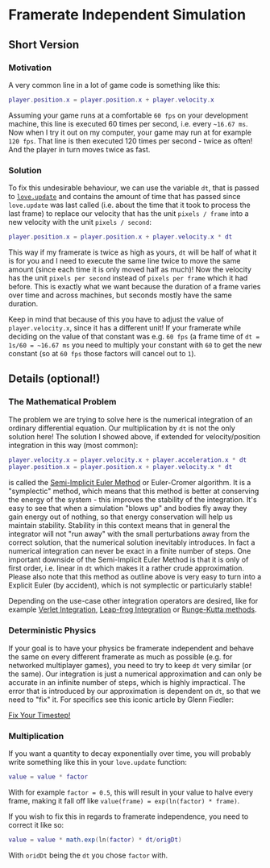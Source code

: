 # Framerate Independent Simulation
## Short Version
### Motivation
A very common line in a lot of game code is something like this:
```lua
player.position.x = player.position.x + player.velocity.x
```
Assuming your game runs at a comfortable `60 fps` on your development machine, this line is executed 60 times per second, i.e. every `~16.67 ms`. Now when I try it out on my computer, your game may run at for example `120 fps`. That line is then executed 120 times per second - twice as often! And the player in turn moves twice as fast.

### Solution
To fix this undesirable behaviour, we can use the variable `dt`, that is passed to [`love.update`](https://love2d.org/wiki/love.update) and contains the amount of time that has passed since `love.update` was last called (i.e. about the time that it took to process the last frame) to replace our velocity that has the unit `pixels / frame` into a new velocity with the unit `pixels / second`:
```lua
player.position.x = player.position.x + player.velocity.x * dt
```
This way if my framerate is twice as high as yours, `dt` will be half of what it is for you and I need to execute the same line twice to move the same amount (since each time it is only moved half as much)! Now the velocity has the unit `pixels per second` instead of `pixels per frame` which it had before. This is exactly what we want because the duration of a frame varies over time and across machines, but seconds mostly have the same duration.

Keep in mind that because of this you have to adjust the value of `player.velocity.x`, since it has a different unit! If your framerate while deciding on the value of that constant was e.g. `60 fps` (a frame time of `dt = 1s/60 = ~16.67 ms` you need to multiply your constant with `60` to get the new constant (so at `60 fps` those factors will cancel out to `1`).

## Details (optional!)
### The Mathematical Problem
The problem we are trying to solve here is the numerical integration of an ordinary differential equation. Our multiplication by `dt` is not the only solution here! The solution I showed above, if extended for velocity/position integration in this way (most common):

```lua
player.velocity.x = player.velocity.x + player.acceleration.x * dt
player.position.x = player.position.x + player.velocity.x * dt
```

is called the [Semi-Implicit Euler Method](https://en.wikipedia.org/wiki/Semi-implicit_Euler_method) or Euler-Cromer algorithm. It is a "symplectic" method, which means that this method is better at conserving the energy of the system - this improves the stability of the integration. It's easy to see that when a simulation "blows up" and bodies fly away they gain energy out of nothing, so that energy conservation will help us maintain stability. Stability in this context means that in general the integrator will not "run away" with the small perturbations away from the correct solution, that the numerical solution inevitably introduces. In fact a numerical integration can never be exact in a finite number of steps. One important downside of the Semi-Implicit Euler Method is that it is only of first order, i.e. linear in `dt` which makes it a rather crude approximation. Please also note that this method as outline above is very easy to turn into a Explicit Euler (by accident), which is not symplectic or particularly stable!

Depending on the use-case other integration operators are desired, like for example [Verlet Integration](https://en.wikipedia.org/wiki/Verlet_integration), [Leap-frog Integration](https://en.wikipedia.org/wiki/Leapfrog_integration) or [Runge-Kutta methods](https://en.wikipedia.org/wiki/Runge%E2%80%93Kutta_methods).

### Deterministic Physics
If your goal is to have your physics be framerate independent and behave the same on every different framerate as much as possible (e.g. for networked multiplayer games), you need to try to keep `dt` very similar (or the same). Our integration is just a numerical approximation and can only be accurate in an infinite number of steps, which is highly impractical. The error that is introduced by our approximation is dependent on `dt`, so that we need to "fix" it. For specifics see this iconic article by Glenn Fiedler:

[Fix Your Timestep!](https://gafferongames.com/post/fix_your_timestep/)

### Multiplication
If you want a quantity to decay exponentially over time, you will probably write something like this in your `love.update` function:
```lua
value = value * factor
```
With for example `factor = 0.5`, this will result in your value to halve every frame, making it fall off like `value(frame) = exp(ln(factor) * frame)`.

If you wish to fix this in regards to framerate independence, you need to correct it like so:
```lua
value = value * math.exp(ln(factor) * dt/origDt)
```
With `oridDt` being the `dt` you chose `factor` with.
